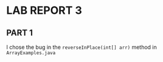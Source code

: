 # LAB REPORT 3

## PART 1
I chose the bug in the ```reverseInPlace(int[] arr)``` method in ```ArrayExamples.java```
